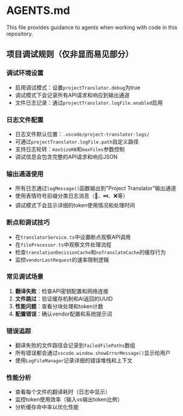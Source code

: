 # AGENTS.md

This file provides guidance to agents when working with code in this repository.

## 项目调试规则（仅非显而易见部分）

### 调试环境设置
- 启用调试模式：设置`projectTranslator.debug`为true
- 调试模式下会记录所有API请求和响应到输出通道
- 文件日志记录：通过`projectTranslator.logFile.enabled`启用

### 日志文件配置
- 日志文件默认位置：`.vscode/project-translator-logs/`
- 可通过`projectTranslator.logFile.path`自定义路径
- 支持日志轮转：`maxSizeKB`和`maxFiles`参数控制
- 调试信息会包含完整的API请求和响应JSON

### 输出通道使用
- 所有日志通过`logMessage()`函数输出到"Project Translator"输出通道
- 使用表情符号前缀分类日志消息（🔄、⏭️、❌等）
- 调试模式下会显示详细的token使用情况和处理时间

### 断点和调试技巧
- 在`translatorService.ts`中设置断点观察API调用
- 在`fileProcessor.ts`中观察文件处理流程
- 检查`translationDecisionCache`和`noTranslateCache`的缓存行为
- 监控`vendorLastRequest`的速率限制逻辑

### 常见调试场景
1. **翻译失败**：检查API密钥配置和网络连接
2. **文件跳过**：验证缓存机制和AI返回的UUID
3. **性能问题**：查看分块处理和token计数
4. **配置错误**：确认vendor配置和系统提示词

### 错误追踪
- 翻译失败的文件路径会记录到`failedFilePaths`数组
- 所有错误都会通过`vscode.window.showErrorMessage()`显示给用户
- 使用`LogFileManager`记录详细的错误堆栈和上下文

### 性能分析
- 查看每个文件的翻译耗时（日志中显示）
- 监控token使用效率（输入vs输出token比例）
- 分析缓存命中率以优化性能